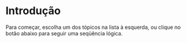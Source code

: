 # Introdução

Para começar, escolha um dos tópicos na lista à esquerda, ou clique no botão abaixo para seguir uma seqüência lógica.
